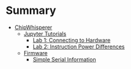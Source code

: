 # Summary

<!-- - [Introduction](introduction/README.md)
    - [Intro 1](introduction/intro1.md)
    - [Intro 2](introduction/intro2.md)
    - [Intro 3](introduction/intro3.md)


- [Introduction2](2/README.md)
    - [Intro 1](2/intro1.md)
    - [Intro 2](2/intro2.md)
    - [Intro 3](2/intro3.md) -->

- [ChipWhisperer](chipwhisperer/Readme.md)
    - [Jupyter Tutorials](chipwhisperer/jupyter/Readme.md)
        - [Lab 1: Connecting to Hardware](chipwhisperer/jupyter/lab1/lab1.md)
        - [Lab 2: Instruction Power Differences](chipwhisperer/jupyter/lab2_1a/lab2_1a.md)
    - [Firmware](chipwhisperer/firmware/Readme.md)
        - [Simple Serial Information](chipwhisperer/firmware/simpleserial/simpleserial.md)
